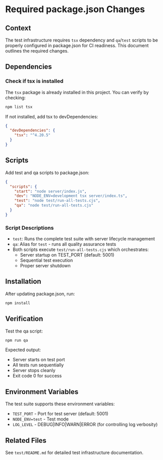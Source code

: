 # Required package.json Changes

## Context
The test infrastructure requires `tsx` dependency and `qa`/`test` scripts to be properly configured in package.json for CI readiness. This document outlines the required changes.

## Dependencies

### Check if tsx is installed
The `tsx` package is already installed in this project. You can verify by checking:
```bash
npm list tsx
```

If not installed, add tsx to devDependencies:
```json
{
  "devDependencies": {
    "tsx": "^4.20.5"
  }
}
```

## Scripts

Add test and qa scripts to package.json:
```json
{
  "scripts": {
    "start": "node server/index.js",
    "dev": "NODE_ENV=development tsx server/index.ts",
    "test": "node test/run-all-tests.cjs",
    "qa": "node test/run-all-tests.cjs"
  }
}
```

### Script Descriptions
- `test`: Runs the complete test suite with server lifecycle management
- `qa`: Alias for `test` - runs all quality assurance tests
- Both scripts execute `test/run-all-tests.cjs` which orchestrates:
  - Server startup on TEST_PORT (default: 5001)
  - Sequential test execution
  - Proper server shutdown

## Installation

After updating package.json, run:
```bash
npm install
```

## Verification

Test the qa script:
```bash
npm run qa
```

Expected output:
- Server starts on test port
- All tests run sequentially
- Server stops cleanly
- Exit code 0 for success

## Environment Variables

The test suite supports these environment variables:
- `TEST_PORT` - Port for test server (default: 5001)
- `NODE_ENV=test` - Test mode
- `LOG_LEVEL` - DEBUG|INFO|WARN|ERROR (for controlling log verbosity)

## Related Files

See `test/README.md` for detailed test infrastructure documentation.
